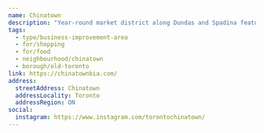 ```yaml
---
name: Chinatown
description: "Year-round market district along Dundas and Spadina featuring Chinese and Southeast Asian shops, restaurants, markets, and cultural venues."
tags:
  - type/business-improvement-area
  - for/shopping
  - for/food
  - neighbourhood/chinatown
  - borough/old-toronto
link: https://chinatownbia.com/
address:
  streetAddress: Chinatown
  addressLocality: Toronto
  addressRegion: ON
social:
  instagram: https://www.instagram.com/torontochinatown/
---
```

